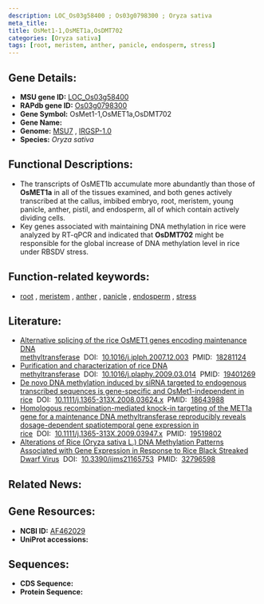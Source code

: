 ```yaml
---
description: LOC_Os03g58400 ; Os03g0798300 ; Oryza sativa
meta_title:
title: OsMet1-1,OsMET1a,OsDMT702
categories: [Oryza sativa]
tags: [root, meristem, anther, panicle, endosperm, stress]
---
```


## Gene Details:
- **MSU gene ID:** [LOC_Os03g58400](http://rice.uga.edu/cgi-bin/ORF_infopage.cgi?orf=LOC_Os03g58400)  
- **RAPdb gene ID:** [Os03g0798300](https://rapdb.dna.affrc.go.jp/locus/?name=Os03g0798300)  
- **Gene Symbol:** OsMet1-1,OsMET1a,OsDMT702
- **Gene Name:**
- **Genome:**  [MSU7](http://rice.uga.edu/)&nbsp;,&nbsp;[IRGSP-1.0](https://rapdb.dna.affrc.go.jp/download/irgsp1.html)
- **Species:** *Oryza sativa*

## Functional Descriptions:
   - The transcripts of OsMET1b accumulate more abundantly than those of **OsMET1a** in all of the tissues examined, and both genes actively transcribed at the callus, imbibed embryo, root, meristem, young panicle, anther, pistil, and endosperm, all of which contain actively dividing cells.
   - Key genes associated with maintaining DNA methylation in rice were analyzed by RT-qPCR and indicated that **OsDMT702** might be responsible for the global increase of DNA methylation level in rice under RBSDV stress.

## Function-related keywords:
   - [root](/tags/root/)&nbsp;,&nbsp;[meristem](/tags/meristem/)&nbsp;,&nbsp;[anther](/tags/anther/)&nbsp;,&nbsp;[panicle](/tags/panicle/)&nbsp;,&nbsp;[endosperm](/tags/endosperm/)&nbsp;,&nbsp;[stress](/tags/stress/)

## Literature:
   - [Alternative splicing of the rice OsMET1 genes encoding maintenance DNA methyltransferase](https://www.doi.org/10.1016/j.jplph.2007.12.003)&nbsp;&nbsp;DOI:&nbsp;&nbsp;[10.1016/j.jplph.2007.12.003](https://www.doi.org/10.1016/j.jplph.2007.12.003)&nbsp;&nbsp;PMID:&nbsp;&nbsp;[18281124](https://pubmed.ncbi.nlm.nih.gov/18281124/)
   - [Purification and characterization of rice DNA methyltransferase](https://www.doi.org/10.1016/j.plaphy.2009.03.014)&nbsp;&nbsp;DOI:&nbsp;&nbsp;[10.1016/j.plaphy.2009.03.014](https://www.doi.org/10.1016/j.plaphy.2009.03.014)&nbsp;&nbsp;PMID:&nbsp;&nbsp;[19401269](https://pubmed.ncbi.nlm.nih.gov/19401269/)
   - [De novo DNA methylation induced by siRNA targeted to endogenous transcribed sequences is gene-specific and OsMet1-independent in rice](https://www.doi.org/10.1111/j.1365-313X.2008.03624.x)&nbsp;&nbsp;DOI:&nbsp;&nbsp;[10.1111/j.1365-313X.2008.03624.x](https://www.doi.org/10.1111/j.1365-313X.2008.03624.x)&nbsp;&nbsp;PMID:&nbsp;&nbsp;[18643988](https://pubmed.ncbi.nlm.nih.gov/18643988/)
   - [Homologous recombination-mediated knock-in targeting of the MET1a gene for a maintenance DNA methyltransferase reproducibly reveals dosage-dependent spatiotemporal gene expression in rice](https://www.doi.org/10.1111/j.1365-313X.2009.03947.x)&nbsp;&nbsp;DOI:&nbsp;&nbsp;[10.1111/j.1365-313X.2009.03947.x](https://www.doi.org/10.1111/j.1365-313X.2009.03947.x)&nbsp;&nbsp;PMID:&nbsp;&nbsp;[19519802](https://pubmed.ncbi.nlm.nih.gov/19519802/)
   - [Alterations of Rice (Oryza sativa L.) DNA Methylation Patterns Associated with Gene Expression in Response to Rice Black Streaked Dwarf Virus](https://www.doi.org/10.3390/ijms21165753)&nbsp;&nbsp;DOI:&nbsp;&nbsp;[10.3390/ijms21165753](https://www.doi.org/10.3390/ijms21165753)&nbsp;&nbsp;PMID:&nbsp;&nbsp;[32796598](https://pubmed.ncbi.nlm.nih.gov/32796598/)

## Related News:

## Gene Resources:
- **NCBI ID:**  [AF462029](http://www.ncbi.nlm.nih.gov/nuccore/AF462029)
- **UniProt accessions:** [](https://www.uniprot.org/uniprotkb//entry)

## Sequences:
- **CDS Sequence:**
- **Protein Sequence:**

